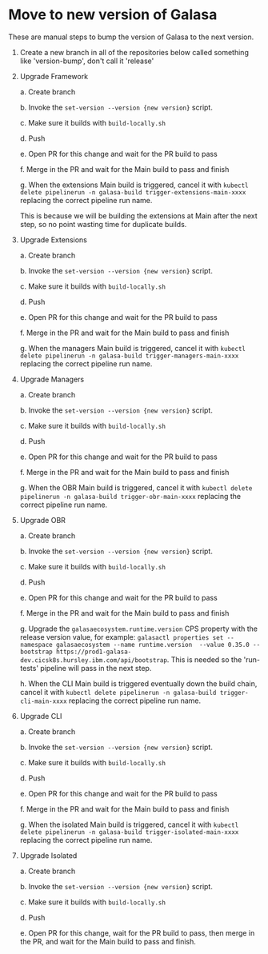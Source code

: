 # Move to new version of Galasa

These are manual steps to bump the version of Galasa to the next version.

1. Create a new branch in all of the repositories below called something like 'version-bump', don't call it 'release'

2. Upgrade Framework

    a. Create branch

    b. Invoke the `set-version --version {new version}` script.

    c. Make sure it builds with `build-locally.sh`

    d. Push

    e. Open PR for this change and wait for the PR build to pass

    f. Merge in the PR and wait for the Main build to pass and finish

    g. When the extensions Main build is triggered, cancel it with `kubectl delete pipelinerun -n galasa-build trigger-extensions-main-xxxx` replacing the correct pipeline run name.

    This is because we will be building the extensions at Main after the next step, so no point wasting time for duplicate builds.

3. Upgrade Extensions

    a. Create branch

    b. Invoke the `set-version --version {new version}` script.

    c. Make sure it builds with `build-locally.sh`
    
    d. Push

    e. Open PR for this change and wait for the PR build to pass

    f. Merge in the PR and wait for the Main build to pass and finish

    g. When the managers Main build is triggered, cancel it with `kubectl delete pipelinerun -n galasa-build trigger-managers-main-xxxx` replacing the correct pipeline run name.

4. Upgrade Managers
   
   a. Create branch

    b. Invoke the `set-version --version {new version}` script.

    c. Make sure it builds with `build-locally.sh`
    
    d. Push

    e. Open PR for this change and wait for the PR build to pass

    f. Merge in the PR and wait for the Main build to pass and finish

    g. When the OBR Main build is triggered, cancel it with `kubectl delete pipelinerun -n galasa-build trigger-obr-main-xxxx` replacing the correct pipeline run name.

5. Upgrade OBR

    a. Create branch

    b. Invoke the `set-version --version {new version}` script.

    c. Make sure it builds with `build-locally.sh`
    
    d. Push

    e. Open PR for this change and wait for the PR build to pass

    f. Merge in the PR and wait for the Main build to pass and finish

    g. Upgrade the `galasaecosystem.runtime.version` CPS property with the release version value, for example: `galasactl properties set --namespace galasaecosystem --name runtime.version  --value 0.35.0 --bootstrap https://prod1-galasa-dev.cicsk8s.hursley.ibm.com/api/bootstrap`. This is needed so the 'run-tests' pipeline will pass in the next step.

    h. When the CLI Main build is triggered eventually down the build chain, cancel it with `kubectl delete pipelinerun -n galasa-build trigger-cli-main-xxxx` replacing the correct pipeline run name.

6. Upgrade CLI

    a. Create branch

    b. Invoke the `set-version --version {new version}` script.

    c. Make sure it builds with `build-locally.sh`
    
    d. Push

    e. Open PR for this change and wait for the PR build to pass

    f. Merge in the PR and wait for the Main build to pass and finish

    g. When the isolated Main build is triggered, cancel it with `kubectl delete pipelinerun -n galasa-build trigger-isolated-main-xxxx` replacing the correct pipeline run name.

7. Upgrade Isolated

    a. Create branch

    b. Invoke the `set-version --version {new version}` script.

    c. Make sure it builds with `build-locally.sh`
    
    d. Push

    e. Open PR for this change, wait for the PR build to pass, then merge in the PR, and wait for the Main build to pass and finish.
